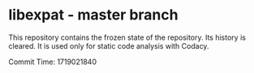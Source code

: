 # libexpat - master branch

This repository contains the frozen state of the repository.
Its history is cleared. It is used only for static code
analysis with Codacy.

Commit Time: 1719021840